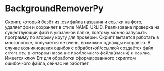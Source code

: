 # BackgroundRemoverPy

Скрипт, который берёт из .csv файла названия и ссылки на фото, удаляет фон и сохраняет в стиле NAME_URLID.
Реализована проверка на существующий файл в указанной папке, поэтому можно запускать программу по второму кругу для проверки.
Скрипт пытается работать в многопотоке, получается не очень, возможно однажды исправлю.
В случае возникновения ошибок с обработкой/ссылкой создаётся файл errors.csv, в котором название проблемного файла(имени) и ссылка.
Имеется ключ Err для обработки сформированного скриптом ошибочного файла, сейчас не работает.
